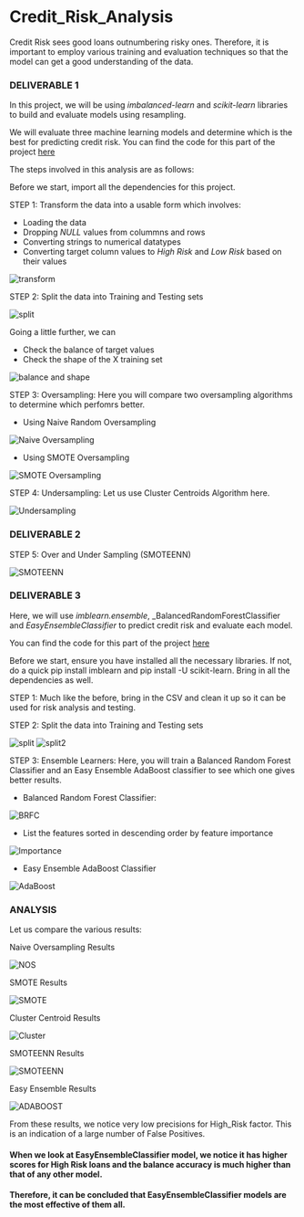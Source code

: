 # Credit_Risk_Analysis

Credit Risk sees good loans outnumbering risky ones. Therefore, it is important to employ various training and evaluation techniques so that the model can get a good understanding of the data.

### DELIVERABLE 1

In this project, we will be using *imbalanced-learn* and *scikit-learn* libraries to build and evaluate models using resampling.

We will evaluate three machine learning models and determine which is the best for predicting credit risk. 
You can find the code for this part of the project [here](https://github.com/SoumyaAbraham/Credit_Risk_Analysis/blob/main/credit_risk_resampling.ipynb)  

The steps involved in this analysis are as follows:  

Before we start, import all the dependencies for this project.

STEP 1: Transform the data into a usable form which involves:

  * Loading the data
  * Dropping _NULL_ values from colummns and rows
  * Converting strings to numerical datatypes
  * Converting target column values to _High Risk_ and _Low Risk_ based on their values
  
  ![transform](https://github.com/SoumyaAbraham/Credit_Risk_Analysis/blob/main/Images/Del1-%20load.PNG)
  
STEP 2: Split the data into Training and Testing sets

  ![split](https://github.com/SoumyaAbraham/Credit_Risk_Analysis/blob/main/Images/Del1-%20Split.PNG)
  
  Going a little further, we can  
  * Check the balance of target values
  * Check the shape of the X training set
  
  ![balance and shape](https://github.com/SoumyaAbraham/Credit_Risk_Analysis/blob/main/Images/Del1-%20Balance%20and%20Shape.PNG)

STEP 3: Oversampling: Here you will compare two oversampling algorithms to determine which perfomrs better.

  * Using Naive Random Oversampling
  
  ![Naive Oversampling](https://github.com/SoumyaAbraham/Credit_Risk_Analysis/blob/main/Images/Del1-%20Naive%20Oversampling.PNG)
  
  * Using SMOTE Oversampling
  
  ![SMOTE Oversampling](https://github.com/SoumyaAbraham/Credit_Risk_Analysis/blob/main/Images/Del1-%20SMOTE%20Oversampling.PNG)
  
STEP 4: Undersampling: Let us use Cluster Centroids Algorithm here. 
  
  ![Undersampling](https://github.com/SoumyaAbraham/Credit_Risk_Analysis/blob/main/Images/Del1-Undersampling.PNG)
  
  
### DELIVERABLE 2
  
STEP 5: Over and Under Sampling (SMOTEENN)

  ![SMOTEENN](https://github.com/SoumyaAbraham/Credit_Risk_Analysis/blob/main/Images/Del2-SMOTEENN.PNG)
  
### DELIVERABLE 3

Here, we will use _imblearn.ensemble_, _BalancedRandomForestClassifier and _EasyEnsembleClassifier_ to predict credit risk and evaluate each model.

You can find the code for this part of the project [here](https://github.com/SoumyaAbraham/Credit_Risk_Analysis/blob/main/credit_risk_ensemble.ipynb)  

Before we start, ensure you have installed all the necessary libraries. If not, do a quick pip install imblearn and pip install -U scikit-learn. Bring in all the dependencies as well.

STEP 1: Much like the before, bring in the CSV and clean it up so it can be used for risk analysis and testing.

STEP 2: Split the data into Training and Testing sets

  ![split](https://github.com/SoumyaAbraham/Credit_Risk_Analysis/blob/main/Images/Del3-Split1.PNG)
  ![split2](https://github.com/SoumyaAbraham/Credit_Risk_Analysis/blob/main/Images/Del3-Split2.PNG)
  
STEP 3: Ensemble Learners: Here, you will train a Balanced Random Forest Classifier and an Easy Ensemble AdaBoost classifier to see which one gives better results.

  * Balanced Random Forest Classifier:
  
  ![BRFC](https://github.com/SoumyaAbraham/Credit_Risk_Analysis/blob/main/Images/Del3-BRFC.PNG)
  
  * List the features sorted in descending order by feature importance
  
  ![Importance](https://github.com/SoumyaAbraham/Credit_Risk_Analysis/blob/main/Images/del3-importance.PNG)
  
  * Easy Ensemble AdaBoost Classifier
  
  ![AdaBoost](https://github.com/SoumyaAbraham/Credit_Risk_Analysis/blob/main/Images/Del3-AdaBoost.PNG)
  
### ANALYSIS

Let us compare the various results:

Naive Oversampling Results

![NOS](https://github.com/SoumyaAbraham/Credit_Risk_Analysis/blob/main/Images/naiveOversamplingAnalysis.PNG)

SMOTE Results

![SMOTE](https://github.com/SoumyaAbraham/Credit_Risk_Analysis/blob/main/Images/SMOTE%20Analysis.PNG)

Cluster Centroid Results

![Cluster](https://github.com/SoumyaAbraham/Credit_Risk_Analysis/blob/main/Images/ClusterCentroidAnalysis.PNG)

SMOTEENN Results

![SMOTEENN](https://github.com/SoumyaAbraham/Credit_Risk_Analysis/blob/main/Images/SMOTEENN%20Analysis.PNG)

Easy Ensemble Results

![ADABOOST](https://github.com/SoumyaAbraham/Credit_Risk_Analysis/blob/main/Images/del3Analysis.PNG)

From these results, we notice very low precisions for High_Risk factor. This is an indication of a large number of False Positives.

#### When we look at EasyEnsembleClassifier model, we notice it has higher scores for High Risk loans and the balance accuracy is much higher than that of any other model. 
#### Therefore, it can be concluded that EasyEnsembleClassifier models are the most effective of them all.
